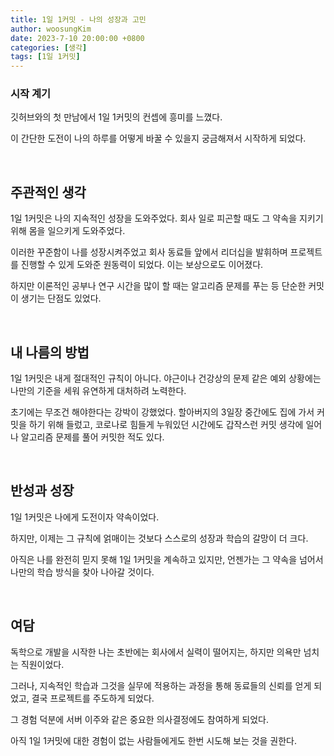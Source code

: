 ```yaml
---
title: 1일 1커밋 - 나의 성장과 고민
author: woosungKim
date: 2023-7-10 20:00:00 +0800
categories: [생각]
tags: [1일 1커밋]
---
```


### 시작 계기


깃허브와의 첫 만남에서 1일 1커밋의 컨셉에 흥미를 느꼈다. 

이 간단한 도전이 나의 하루를 어떻게 바꿀 수 있을지 궁금해져서 시작하게 되었다.

<br>

## 주관적인 생각

1일 1커밋은 나의 지속적인 성장을 도와주었다. 회사 일로 피곤할 때도 그 약속을 지키기 위해 몸을 일으키게 도와주었다.

이러한 꾸준함이 나를 성장시켜주었고 회사 동료들 앞에서 리더십을 발휘하며 프로젝트를 진행할 수 있게 도와준 원동력이 되었다. 이는 보상으로도 이어졌다.

하지만 이론적인 공부나 연구 시간을 많이 할 때는 알고리즘 문제를 푸는 등 단순한 커밋이 생기는 단점도 있었다.

<br>

## 내 나름의 방법

1일 1커밋은 내게 절대적인 규칙이 아니다. 야근이나 건강상의 문제 같은 예외 상황에는 나만의 기준을 세워 유연하게 대처하려 노력한다. 

초기에는 무조건 해야한다는 강박이 강했었다. 할아버지의 3일장 중간에도 집에 가서 커밋을 하기 위해 들렀고, 코로나로 힘들게 누워있던 시간에도 갑작스런 커밋 생각에 일어나 알고리즘 문제를 풀어 커밋한 적도 있다.

<br>

## 반성과 성장

1일 1커밋은 나에게 도전이자 약속이었다. 

하지만, 이제는 그 규칙에 얽매이는 것보다 스스로의 성장과 학습의 갈망이 더 크다. 

아직은 나를 완전히 믿지 못해 1일 1커밋을 계속하고 있지만, 언젠가는 그 약속을 넘어서 나만의 학습 방식을 찾아 나아갈 것이다.

<br>

## 여담

독학으로 개발을 시작한 나는 초반에는 회사에서 실력이 떨어지는, 하지만 의욕만 넘치는 직원이었다. 

그러나, 지속적인 학습과 그것을 실무에 적용하는 과정을 통해 동료들의 신뢰를 얻게 되었고, 결국 프로젝트를 주도하게 되었다. 

그 경험 덕분에 서버 이주와 같은 중요한 의사결정에도 참여하게 되었다. 

아직 1일 1커밋에 대한 경험이 없는 사람들에게도 한번 시도해 보는 것을 권한다.